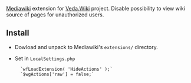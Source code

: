 [Mediawiki](https://www.mediawiki.org/) extension for [Veda.Wiki](https://veda.wiki/) project. Disable possibility to view wiki source of pages for unauthorized users.
## Install
* Dowload and unpack to Mediawiki's `extensions/` directory.
* Set in `LocalSettings.php`

        `wfLoadExtension( 'HideActions' );`
        `$wgActions['raw'] = false;`

